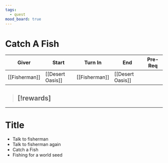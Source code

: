 ```yaml
---
tags:
  - quest
mood_board: true
---
```

# Catch A Fish

| Giver         | Start            | Turn In       | End              | Pre-Req |
| ------------- | ---------------- | ------------- | ---------------- | ------- |
| [[Fisherman]] | [[Desert Oasis]] | [[Fisherman]] | [[Desert Oasis]] |         |
> [!rewards]
> - 

---
# Title

- Talk to fisherman
- Talk to fisherman again
- Catch a Fish
- Fishing for a world seed


